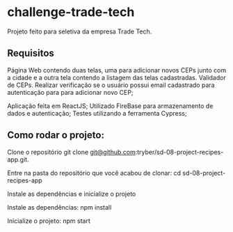 # challenge-trade-tech

Projeto feito para seletiva da empresa Trade Tech.

## Requisitos
Página Web contendo duas telas, uma para adicionar novos
CEPs junto com a cidade e a outra tela contendo a listagem das
telas cadastradas.
Validador de CEPs.
Realizar verificação se o usuário possui email cadastrado para autenticação para para adicionar novo CEP;

Aplicação feita em ReactJS;
Utilizado FireBase para armazenamento de dados e autenticação;
Testes utilizando a ferramenta Cypress;


## Como rodar o projeto:
Clone o repositório
git clone git@github.com:tryber/sd-08-project-recipes-app.git.

Entre na pasta do repositório que você acabou de clonar:
cd sd-08-project-recipes-app

Instale as dependências e inicialize o projeto

Instale as dependências:
npm install

Inicialize o projeto:
npm start
